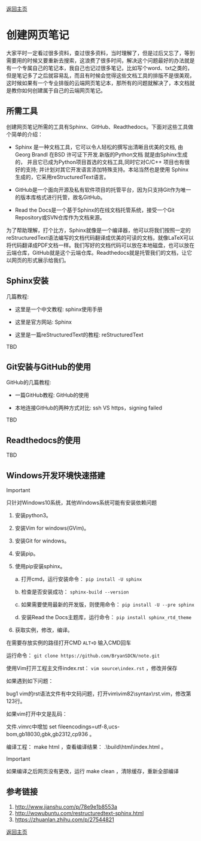 [返回主页](index.md)
# 创建网页笔记

大家平时一定看过很多资料，查过很多资料，当时理解了，但是过后又忘了，等到需要用的时候又要重新去搜索，这浪费了很多时间，解决这个问题最好的办法就是有一个专属自己的笔记本，我自己也记过很多笔记，比如写个word、txt之类的，但是笔记多了之后就容易乱，而且有时候会觉得这些文档工具的排版不是很美观，这时候如果有一个专业排版的云端网页笔记本，那所有的问题就解决了，本文档就是教你如何创建属于自己的云端网页笔记。

## 所需工具

创建网页笔记所需的工具有Sphinx、GitHub、Readthedocs。下面对这些工具做个简单的介绍：

- Sphinx 是一种文档工具，它可以令人轻松的撰写出清晰且优美的文档, 由 Georg Brandl 在BSD 许可证下开发.新版的Python文档 就是由Sphinx生成的， 并且它已成为Python项目首选的文档工具,同时它对C/C++ 项目也有很好的支持; 并计划对其它开发语言添加特殊支持。本站当然也是使用 Sphinx 生成的，它采用reStructuredText语言。

- GitHub是一个面向开源及私有软件项目的托管平台，因为只支持Git作为唯一的版本库格式进行托管，故名GitHub。

- Read the Docs是一个基于Sphinx的在线文档托管系统，接受一个Git Repository或SVN仓库作为文档来源。


为了帮助理解，打个比方，Sphinx就像是一个编译器，他可以将我们按照一定的reStructuredText语法编写的文档代码翻译成优美的可读的文档，就像LaTeX可以将代码翻译成PDF文档一样。我们写好的文档代码可以放在本地磁盘，也可以放在云端仓库，GitHub就是这个云端仓库。Readthedocs就是托管我们的文档，让它以网页的形式展示给我们。

## Sphinx安装

几篇教程:

- 这里是一个中文教程: sphinx使用手册

- 这里是官方网站: Sphinx

- 这里是一篇reStructuredText的教程: reStructuredText


TBD

## Git安装与GitHub的使用

GitHub的几篇教程:

- 一篇GitHub教程: GitHub的使用

- 本地连接GitHub的两种方式对比: ssh VS https，signing failed


TBD

## Readthedocs的使用

TBD

## Windows开发环境快速搭建

Important

只针对Windows10系统，其他Windows系统可能有安装依赖问题

1. 安装python3。

2. 安装Vim for windows(GVim)。

3. 安装Git for windows。

4. 安装pip。

5. 使用pip安装sphinx。

   a. 打开cmd，运行安装命令： `pip install -U sphinx`

   b. 检查是否安装成功： `sphinx-build --version`

   c. 如果需要使用最新的开发版，则使用命令： `pip install -U --pre sphinx`

   d. 安装Read the Docs主题库，运行命令： `pip install sphinx_rtd_theme`

6. 获取实例，修改，编译。


在需要存放实例的路径打开CMD `ALT+D` 输入CMD回车

运行命令： `git clone https://github.com/BryanSDCN/note.git`

使用Vim打开工程主文件index.rst： `vim source\index.rst` ，修改并保存

如果遇到如下问题：

bug1
vim的rst语法文件有中文码问题，打开vim\vim82\syntax\rst.vim，修改第123行。

如果vim打开中文是乱码：

文件.vimrc中增加 set fileencodings=utf-8,ucs-bom,gb18030,gbk,gb2312,cp936 。

编译工程： make html ，查看编译结果： .\build\html\index.html 。

Important

如果编译之后网页没有更改，运行 make clean ，清除缓存，重新全部编译

## 参考链接

1. <http://www.jianshu.com/p/78e9e1b8553a>
2. <http://wowubuntu.com/restructuredtext-sphinx.html>
3. <https://zhuanlan.zhihu.com/p/27544821>

[返回主页](index.md)

